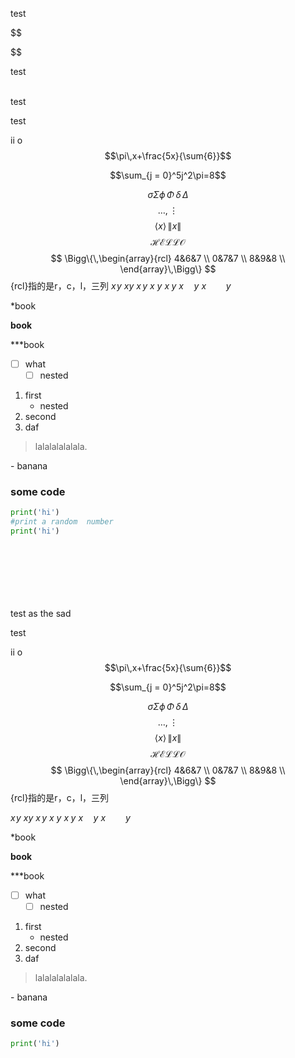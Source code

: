 test

$$

$$
$$

$$

test

<br>
test

test



ii
o
$$\pi\,x+\frac{5x}{\sum{6}}$$

$$\sum_{j = 0}^5j^2\pi=8$$

$$\sigma\Sigma\phi\,\Phi\,\delta\,\Delta$$
$$\ldots,\vdots$$
$$\langle x \rangle\,\|x\|$$
$$\mathcal{HELLO}$$
$$
\Bigg\{\,\begin{array}{rcl}
	4&6&7 \\
	0&7&7 \\
	8&9&8 \\
\end{array}\,\Bigg\}
$$
{rcl}指的是r，c，l，三列
$x\!y$
$xy$
$x\,y$
$x\:y$
$x\;y$
$x \quad y$
$x \qquad y$




*book


**book**

***book

- [ ] what
	- [ ] nested

1. first
	- nested
2. second
3. daf

>lalalalalalala.

\- banana

### some code
```python
print('hi')
#print a random  number
print('hi')








```
<br>
test
as the sad



test



ii
o
$$\pi\,x+\frac{5x}{\sum{6}}$$

$$\sum_{j = 0}^5j^2\pi=8$$

$$\sigma\Sigma\phi\,\Phi\,\delta\,\Delta$$
$$\ldots,\vdots$$
$$\langle x \rangle\,\|x\|$$
$$\mathcal{HELLO}$$
$$
\Bigg\{\,\begin{array}{rcl}
	4&6&7 \\
	0&7&7 \\
	8&9&8 \\
\end{array}\,\Bigg\}
$$
{rcl}指的是r，c，l，三列

$x\!y$
$xy$
$x\,y$
$x\:y$
$x\;y$
$x \quad y$
$x \qquad y$




*book


**book**

***book

- [ ] what
	- [ ] nested

1. first
	- nested
2. second
3. daf

>lalalalalalala.

\- banana

### some code
```python
print('hi')
```